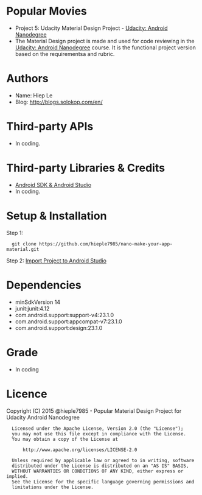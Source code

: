 # Popular Movies
- Project 5: Udacity Material Design Project - [Udacity: Android Nanodegree](https://www.udacity.com/course/android-developer-nanodegree--nd801)
- The Material Design project is made and used for code reviewing in the [Udacity: Android Nanodegree](https://www.udacity.com/course/android-developer-nanodegree--nd801) course. It is the functional project version based on the requirementsa and rubric.

# Authors
- Name: Hiep Le
- Blog: http://blogs.solokop.com/en/

# Third-party APIs
- In coding.

# Third-party Libraries & Credits

- [Android SDK & Android Studio](http://developer.android.com/intl/ja/sdk/index.html)
- In coding.

# Setup & Installation
Step 1:

      git clone https://github.com/hieple7985/nano-make-your-app-material.git

Step 2: [Import Project to Android Studio](http://developer.android.com/intl/ja/sdk/installing/migrate.html#migrate)

# Dependencies
- minSdkVersion 14
- junit:junit:4.12
- com.android.support:support-v4:23.1.0
- com.android.support:appcompat-v7:23.1.0
- com.android.support:design:23.1.0

# Grade
- In coding

# Licence

Copyright (C) 2015 @hieple7985 - Popular Material Design Project for Udacity Android Nanodegree

      Licensed under the Apache License, Version 2.0 (the "License");
      you may not use this file except in compliance with the License.
      You may obtain a copy of the License at

          http://www.apache.org/licenses/LICENSE-2.0

      Unless required by applicable law or agreed to in writing, software
      distributed under the License is distributed on an "AS IS" BASIS,
      WITHOUT WARRANTIES OR CONDITIONS OF ANY KIND, either express or implied.
      See the License for the specific language governing permissions and
      limitations under the License.
